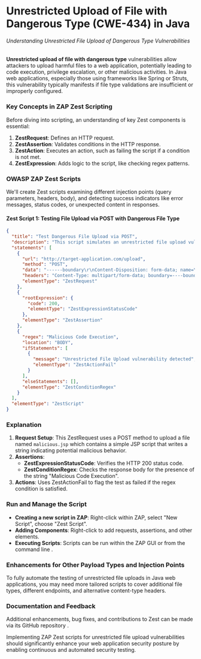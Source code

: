 # Unrestricted Upload of File with Dangerous Type (CWE-434) in Java

###### Understanding Unrestricted File Upload of Dangerous Type Vulnerabilities

**Unrestricted upload of file with dangerous type** vulnerabilities allow attackers to upload harmful files to a web application, potentially leading to code execution, privilege escalation, or other malicious activities. In Java web applications, especially those using frameworks like Spring or Struts, this vulnerability typically manifests if file type validations are insufficient or improperly configured.

### Key Concepts in ZAP Zest Scripting 

Before diving into scripting, an understanding of key Zest components is essential:

1. **ZestRequest**: Defines an HTTP request.
2. **ZestAssertion**: Validates conditions in the HTTP response.
3. **ZestAction**: Executes an action, such as failing the script if a condition is not met.
4. **ZestExpression**: Adds logic to the script, like checking regex patterns.

### OWASP ZAP Zest Scripts

We'll create Zest scripts examining different injection points (query parameters, headers, body), and detecting success indicators like error messages, status codes, or unexpected content in responses.

#### Zest Script 1: Testing File Upload via POST with Dangerous File Type

```json
{
  "title": "Test Dangerous File Upload via POST",
  "description": "This script simulates an unrestricted file upload vulnerability by uploading a dangerous file type.",
  "statements": [
    {
      "url": "http://target-application.com/upload",
      "method": "POST",
      "data": "------boundary\r\nContent-Disposition: form-data; name=\"file\"; filename=\"malicious.jsp\"\r\nContent-Type: application/octet-stream\r\n\r\n<% out.println(\"Malicious Code Execution\"); %>\r\n------boundary--",
      "headers": "Content-Type: multipart/form-data; boundary=----boundary",
      "elementType": "ZestRequest"
    },
    {
      "rootExpression": {
        "code": 200,
        "elementType": "ZestExpressionStatusCode"
      },
      "elementType": "ZestAssertion"
    },
    {
      "regex": "Malicious Code Execution",
      "location": "BODY",
      "ifStatements": [
        {
          "message": "Unrestricted File Upload vulnerability detected",
          "elementType": "ZestActionFail"
        }
      ],
      "elseStatements": [],
      "elementType": "ZestConditionRegex"
    }
  ],
  "elementType": "ZestScript"
}
```

### Explanation

1. **Request Setup**: This ZestRequest uses a POST method to upload a file named `malicious.jsp` which contains a simple JSP script that writes a string indicating potential malicious behavior.
2. **Assertions**:
   - **ZestExpressionStatusCode**: Verifies the HTTP 200 status code.
   - **ZestConditionRegex**: Checks the response body for the presence of the string "Malicious Code Execution".
3. **Actions**: Uses ZestActionFail to flag the test as failed if the regex condition is satisfied.

### Run and Manage the Script

- **Creating a new script in ZAP**: Right-click within ZAP, select "New Script", choose "Zest Script".
- **Adding Components**: Right-click to add requests, assertions, and other elements.
- **Executing Scripts**: Scripts can be run within the ZAP GUI or from the command line .

### Enhancements for Other Payload Types and Injection Points

To fully automate the testing of unrestricted file uploads in Java web applications, you may need more tailored scripts to cover additional file types, different endpoints, and alternative content-type headers.

### Documentation and Feedback

Additional enhancements, bug fixes, and contributions to Zest can be made via its GitHub repository .

Implementing ZAP Zest scripts for unrestricted file upload vulnerabilities should significantly enhance your web application security posture by enabling continuous and automated security testing.